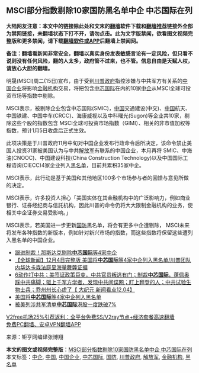  <h2>MSCI部分指数剔除10家国防黑名单中企 中芯国际在列</h2> <p class="notice"><b>大陆网友注意：本文中的链接除此处和文末的<a href="https://github.com/bannedbook/fanqiang" >翻墙</a>软件下载和<a href="https://github.com/killgcd/justmysocks/blob/master/README.md">翻墙推荐</a>链接外全部为禁网链接，未翻墙状态下打不开，请勿点击。此为文字版禁闻，欲看图文视频完整版和更多禁闻，请下载<a href="https://github.com/bannedbook/fanqiang">翻墙软件或APP</a>后翻墙上禁闻网。</p><p>备注：翻墙看新闻非常安全，翻墙以真实身份发表敏感言论有一定风险，但只看不说则没有任何风险，翻的人太多，政府管不过来，也不管。信息自由是天赋人权，请放心大胆的翻墙。</b></p>  <div class="entry"> <p id="conimg">明晟(MSCI)周二(15日)宣布，由于受到<a href="https://www.bannedbook.org/bnews/tag/%e5%b7%9d%e6%99%ae%e6%94%bf%e5%ba%9c/" class="st_tag internal_tag" rel="tag" title="标签 川普政府 下的日志">川普政府</a>指控涉嫌与中共军方有关系的<a href="https://www.bannedbook.org/bnews/tag/%E4%B8%AD%E5%9B%BD%E4%BC%81%E4%B8%9A/" class="st_tag internal_tag" rel="tag" title="标签 中国企业 下的日志">中国企业</a>将影响<a href="https://www.bannedbook.org/bnews/tag/%E9%87%91%E8%9E%8D%E6%9C%BA%E6%9E%84/" class="st_tag internal_tag" rel="tag" title="标签 金融机构 下的日志">金融机构</a>交易，将把包含<a href="https://www.bannedbook.org/bnews/tag/%E4%B8%AD%E8%8A%AF%E5%9B%BD%E9%99%85/" class="st_tag internal_tag" rel="tag" title="标签 中芯国际 下的日志">中芯国际</a>在内的10家<a href="https://www.bannedbook.org/bnews/tag/%E4%B8%AD%E4%BC%81/" class="st_tag internal_tag" rel="tag" title="标签 中企 下的日志">中企</a>从MSCI全球可投资市场等指数中剔除。</p> <p>MSCI表示，被剔除企业包含中芯国际(SMIC)，<span class='wp_keywordlink_affiliate'><a href="https://www.bannedbook.org/" title="中国" target="_blank">中国</a></span>交通建设(中交)、<a href="https://www.bannedbook.org/bnews/tag/%E4%B8%AD%E5%9B%BD/" class="st_tag internal_tag" rel="tag" title="标签 中国 下的日志">中国</a>航天、中国铁建、中国中车(CRCC)、海康威视以及中科曙光(Sugon)等企业共10家，剔除这些个股的指数包含 MSCI全球可投资市场指数（GIMI）、相关的非市值加权等指数，预计1月5日收盘后正式生效。</p> <p>此项决策是于川普政府11月中旬对中国企业发布行政命令后所决定，该命令禁止美国人投资31家被美国认为与中共<a href="https://www.bannedbook.org/bnews/tag/%e8%a7%a3%e6%94%be%e5%86%9b/" class="st_tag internal_tag" rel="tag" title="标签 解放军 下的日志">解放军</a>有联系的中国企业，本月再将 SMIC、中海油(CNOOC)、中国建设科技(China Construction Technology)以及中国国际工程谘询(CIECC)4家企业列入<a href="https://www.bannedbook.org/bnews/tag/%E9%BB%91%E5%90%8D%E5%8D%95/" class="st_tag internal_tag" rel="tag" title="标签 黑名单 下的日志">黑名单</a>，目前共累积35家中企。</p> <p>MSCI表示，此行动是基于美国和其他地区100多个市场参与者的回馈与意见所做的决定。</p>  <p>MSCI表示，许多投资人担心「美国实体在其金融机构中的广泛影响力，例如商业银行、证券经纪商与信託机构，因此川普的命令仍将大大限制金融机构的业务，使相关中企证券交易受影响。」</p> <p>MSCI表示，若美国进一步更新<a href="https://www.bannedbook.org/bnews/tag/%E5%9B%BD%E9%98%B2/" class="st_tag internal_tag" rel="tag" title="标签 国防 下的日志">国防</a>黑名单，将会有更多中企遭剔除， MSCI未来将发布各种指数的新版本，例如针对新兴市场的指数，而这些指数将保留这些遭列入黑名单的中国企业。</p> <ul class='op-related-articles' title='相关阅读'> <li><a href='https://www.bannedbook.org/bnews/taiwannews/20201212/1446529.html' target='_blank'>跟进制裁！那斯达克剔除<b>中芯国际</b>等4家中企</a></li> <li><a href='https://www.bannedbook.org/bnews/bannedvideo/20201205/1442662.html' target='_blank'>【全球新闻】12月4日完整版 美国将<b>中芯国际</b>等4家中企列入黑名单/川普团队 内华达卡森法庭呈海量舞弊证据</a></li> <li><a href='https://www.bannedbook.org/bnews/bannedvideo/20201205/1442362.html' target='_blank'>6动作打中共；美签证政策巨变，中共官员叛逃有门；制裁<b>中芯国际</b>，蓬佩奥踩中共痛脚；驱上千军方学者，发现中共间谍网；盯上拜登的人；中共试验生物士兵；乔州州长心虚了【 大纪元 新闻看点12.04】</a></li> <li><a href='https://www.bannedbook.org/bnews/bannedvideo/20201205/1442344.html' target='_blank'>美国将<b>中芯国际</b>等4家中企列入黑名单</a></li> <li><a href='https://www.bannedbook.org/bnews/baitai/20201204/1442160.html' target='_blank'>被美列涉共军清单<b>中芯国际</b>港股一度跌破7%</a></li> </ul> <p class="texttj"> <a href="https://github.com/bannedbook/fanqiang/wiki/V2ray%E6%9C%BA%E5%9C%BA" target="_blank">V2free机场25%引荐返利：全平台免费SS/V2ray节点+经济套餐高速翻墙</a><br/> <a href="https://github.com/bannedbook/fanqiang/wiki/%E7%A6%81%E9%97%BB%E7%BD%91%E5%AE%89%E5%8D%93%E7%BF%BB%E5%A2%99%E6%96%B0%E9%97%BBAPP" target="_blank">免费PC翻墙、安卓VPN翻墙APP</a></p><p> 来源：钜亨网编译张博翔 </p><a name='sharetosocial'></a>       <div><b>本文的图文或视频完整版</b>：<a href='https://www.bannedbook.org/bnews/topimagenews/20201216/1448632.html'>MSCI部分指数剔除10家国防黑名单中企 中芯国际在列</a></div>  </div><!--END ENTRY--> <div class="postfooter"> <div>本文标签：<a href="https://www.bannedbook.org/bnews/tag/%E4%B8%AD%E4%BC%81/" rel="tag">中企</a>, <a href="https://www.bannedbook.org/bnews/tag/%E4%B8%AD%E5%9B%BD/" rel="tag">中国</a>, <a href="https://www.bannedbook.org/bnews/tag/%E4%B8%AD%E5%9B%BD%E4%BC%81%E4%B8%9A/" rel="tag">中国企业</a>, <a href="https://www.bannedbook.org/bnews/tag/%E4%B8%AD%E8%8A%AF%E5%9B%BD%E9%99%85/" rel="tag">中芯国际</a>, <a href="https://www.bannedbook.org/bnews/tag/%E5%9B%BD%E9%98%B2/" rel="tag">国防</a>, <a href="https://www.bannedbook.org/bnews/tag/%e5%b7%9d%e6%99%ae%e6%94%bf%e5%ba%9c/" rel="tag">川普政府</a>, <a href="https://www.bannedbook.org/bnews/tag/%e8%a7%a3%e6%94%be%e5%86%9b/" rel="tag">解放军</a>, <a href="https://www.bannedbook.org/bnews/tag/%E9%87%91%E8%9E%8D%E6%9C%BA%E6%9E%84/" rel="tag">金融机构</a>, <a href="https://www.bannedbook.org/bnews/tag/%E9%BB%91%E5%90%8D%E5%8D%95/" rel="tag">黑名单</a></div>  </div><!--END POSTFOOTER--> 